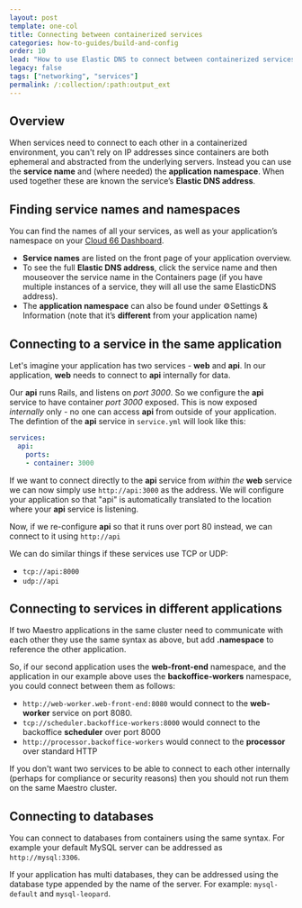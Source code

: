 ```yaml
---
layout: post
template: one-col
title: Connecting between containerized services
categories: how-to-guides/build-and-config
order: 10
lead: "How to use Elastic DNS to connect between containerized services within your Maestro application"
legacy: false
tags: ["networking", "services"]
permalink: /:collection/:path:output_ext
---
```


## Overview

When services need to connect to each other in a containerized environment, you can't rely on IP addresses since containers are both ephemeral and abstracted from the underlying servers. Instead you can use the **service name** and (where needed) the **application namespace**. When used together these are known the service’s **Elastic DNS address**. 

## Finding service names and namespaces

You can find the names of all your services, as well as your application’s namespace on your [Cloud 66 Dashboard](https://app.cloud66.com/). 

- **Service names** are listed on the front page of your application overview.
- To see the full **Elastic DNS address**, click the service name and then mouseover the service name in the Containers page (if you have multiple instances of a service, they will all use the same ElasticDNS address).
- The **application namespace** can also be found under ⚙️Settings & Information (note that it’s **different** from your application name)

## Connecting to a service in the same application

Let's imagine your application has two services - **web** and **api**. In our application, **web** needs to connect to **api** internally for data.

Our **api** runs Rails, and listens on *port 3000*. So we configure the **api** service to have container *port 3000* exposed. This is now exposed *internally* only - no one can access **api** from outside of your application. The defintion of the **api** service in `service.yml` will look like this:

```yaml
services: 
  api: 
    ports:
    - container: 3000 
```

If we want to connect directly to the **api** service from *within the* **web** service we can now simply use `http://api:3000` as the address. We will configure your application so that "api" is automatically translated to the location where your **api** service is listening.

Now, if we re-configure **api** so that it runs over port 80 instead, we can connect to it using `http://api`

We can do similar things if these services use TCP or UDP:

- `tcp://api:8000`
- `udp://api`

## Connecting to services in different applications

If two Maestro applications in the same cluster need to communicate with each other they use the same syntax as above, but add **.namespace** to reference the other application.

So, if our second application uses the **web-front-end** namespace, and the application in our example above uses the **backoffice-workers** namespace, you could connect between them as follows:

- `http://web-worker.web-front-end:8080` would connect to the **web-worker** service on port 8080.
- `tcp://scheduler.backoffice-workers:8000` would connect  to the backoffice **scheduler** over port 8000
- `http://processor.backoffice-workers` would connect to the **processor** over standard HTTP

<div class="notice notice-warning"><p markdown="1">If you don't want two services to be able to connect to each other internally (perhaps for compliance or security reasons) then you should not run them on the same Maestro cluster.</p></div>

## Connecting to databases

You can connect to databases from containers using the same syntax. For example your default MySQL server can be addressed as `http://mysql:3306`.  

If your application has multi databases, they can be addressed using the database type appended by the name of the server. For example: `mysql-default` and `mysql-leopard`.
